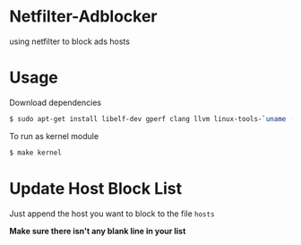 # Netfilter-Adblocker
using netfilter to block ads hosts

# Usage
Download dependencies
```sh
$ sudo apt-get install libelf-dev gperf clang llvm linux-tools-`uname -r`
```

To run as kernel module
```sh
$ make kernel
```

# Update Host Block List
Just append the host you want to block to the file `hosts`

**Make sure there isn't any blank line in your list**
